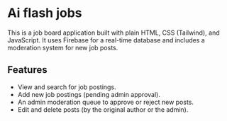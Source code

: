  
# Ai flash jobs

This is a job board application built with plain HTML, CSS (Tailwind), and JavaScript. It uses Firebase for a real-time database and includes a moderation system for new job posts.

## Features
- View and search for job postings.
- Add new job postings (pending admin approval).
- An admin moderation queue to approve or reject new posts.
- Edit and delete posts (by the original author or the admin).